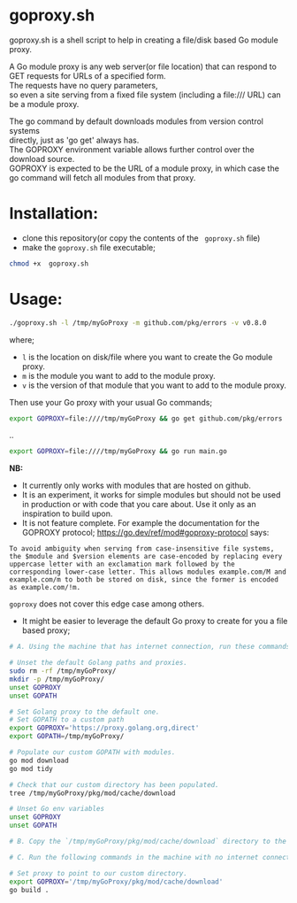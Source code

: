 # goproxy.sh


goproxy.sh is a shell script to help in creating a file/disk based Go module proxy.  

A Go module proxy is any web server(or file location) that can respond to GET requests for URLs of a specified form.    
The requests have no query parameters,  
so even a site serving from a fixed file system (including a file:/// URL)
can be a module proxy.

The go command by default downloads modules from version control systems  
directly, just as 'go get' always has.     
The GOPROXY environment variable allows further control over the download source.    
GOPROXY is expected to be the URL of a module proxy, in which case the go command will fetch all modules from that proxy.


# Installation:
- clone this repository(or copy the contents of the ` goproxy.sh` file)       
- make the `goproxy.sh` file executable;  
```bash
chmod +x  goproxy.sh  
```

# Usage:  
```bash
./goproxy.sh -l /tmp/myGoProxy -m github.com/pkg/errors -v v0.8.0
```
where;  
- `l` is the location on disk/file where you want to create the Go module proxy.  
- `m` is the module you want to add to the module proxy.   
- `v` is the version of that module that you want to add to the module proxy.     

Then use your Go proxy with your usual Go commands;   
```bash
export GOPROXY=file:////tmp/myGoProxy && go get github.com/pkg/errors
```
..
```bash
export GOPROXY=file:////tmp/myGoProxy && go run main.go
```

**NB:** 
- It currently only works with modules that are hosted on github.
- It is an experiment, it works for simple modules but should not be used in production or with code that you care about. Use it only as an inspiration to build upon.
- It is not feature complete. For example the documentation for the GOPROXY protocol; https://go.dev/ref/mod#goproxy-protocol says:
```
To avoid ambiguity when serving from case-insensitive file systems, the $module and $version elements are case-encoded by replacing every uppercase letter with an exclamation mark followed by the corresponding lower-case letter. This allows modules example.com/M and example.com/m to both be stored on disk, since the former is encoded as example.com/!m.
```
`goproxy` does not cover this edge case among others.
- It might be easier to leverage the default Go proxy to create for you a file based proxy;
```sh
# A. Using the machine that has internet connection, run these commands:

# Unset the default Golang paths and proxies.
sudo rm -rf /tmp/myGoProxy/
mkdir -p /tmp/myGoProxy/
unset GOPROXY
unset GOPATH

# Set Golang proxy to the default one.
# Set GOPATH to a custom path
export GOPROXY='https://proxy.golang.org,direct'
export GOPATH=/tmp/myGoProxy/

# Populate our custom GOPATH with modules.
go mod download
go mod tidy

# Check that our custom directory has been populated.
tree /tmp/myGoProxy/pkg/mod/cache/download

# Unset Go env variables
unset GOPROXY
unset GOPATH

# B. Copy the `/tmp/myGoProxy/pkg/mod/cache/download` directory to the machine with no internet connection.

# C. Run the following commands in the machine with no internet connection;

# Set proxy to point to our custom directory.
export GOPROXY='/tmp/myGoProxy/pkg/mod/cache/download'
go build .  
```
